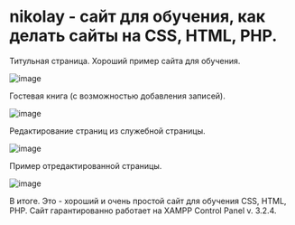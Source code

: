 # nikolay - сайт для обучения, как делать сайты на CSS, HTML, PHP.

Титульная страница. Хороший пример сайта для обучения.

![image](https://user-images.githubusercontent.com/10297748/155682101-92a2915c-5dc5-42f3-aa60-d91cea9858e8.png)

Гостевая книга (с возможностью добавления записей).

![image](https://user-images.githubusercontent.com/10297748/155681907-e4419a44-9f7d-4d49-a1ca-a467c0549889.png)

Редактирование страниц из служебной страницы.

![image](https://user-images.githubusercontent.com/10297748/155681626-4076a822-2fad-4fae-ac37-b508e4a4859d.png)

Пример отредактированной страницы.

![image](https://user-images.githubusercontent.com/10297748/155680458-e054c0fa-4380-471c-8bae-398254256160.png)

В итоге. Это - хороший и очень простой сайт для обучения CSS, HTML, PHP. Сайт гарантированно работает на XAMPP Control Panel v. 3.2.4.
